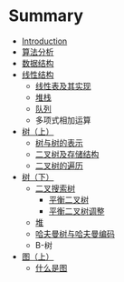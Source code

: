 # Summary

* [Introduction](README.md)
* [算法分析](algorithmAnalysis.md)
* [数据结构](shu_ju_jie_gou.md)
* [线性结构](xian_xing_jie_gou.md)
   * [线性表及其实现](xian_xing_biao_ji_qi_shi_xian.md)
   * [堆栈](dui_zhan.md)
   * [队列](dui_lie.md)
   * 多项式相加运算
* [树（上）](shu.md)
   * [树与树的表示](shu_yu_shu_de_biao_shi.md)
   * [二叉树及存储结构](er_cha_shu_ji_cun_chu_jie_gou.md)
   * [二叉树的遍历](er_cha_shu_de_bian_li.md)
* [树（下）](shu_ff08_xia_ff09.md)
   * [二叉搜索树](er_cha_sou_suo_shu.md)
       * [平衡二叉树](ping_heng_er_cha_shu.md)
       * [平衡二叉树调整](ping_heng_er_cha_shu_diao_zheng.md)
   * [堆](dui.md)
   * [哈夫曼树与哈夫曼编码](ha_fu_man_shu_yu_ha_fu_man_bian_ma.md)
   * B-树
* [图（上）](tu_ff08_shang_ff09.md)
   * [什么是图](shi_yao_shi_tu.md)

